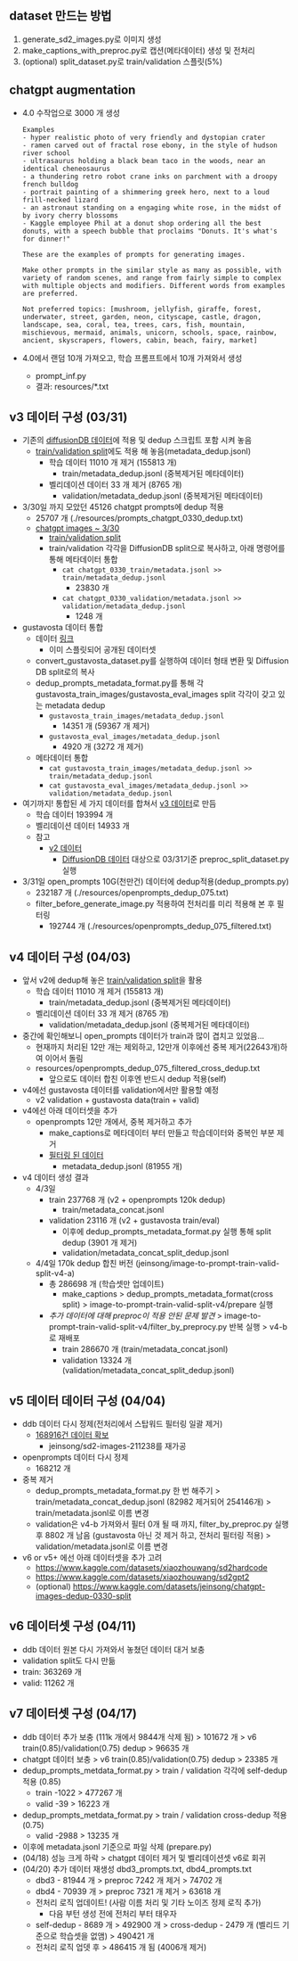 ## dataset 만드는 방법

1. generate_sd2_images.py로 이미지 생성
2. make_captions_with_preproc.py로 캡션(메타데이터) 생성 및 전처리
3. (optional) split_dataset.py로 train/validation 스플릿(5%)

## chatgpt augmentation

- 4.0 수작업으로 3000 개 생성

  ```
  Examples
  - hyper realistic photo of very friendly and dystopian crater
  - ramen carved out of fractal rose ebony, in the style of hudson river school
  - ultrasaurus holding a black bean taco in the woods, near an identical cheneosaurus
  - a thundering retro robot crane inks on parchment with a droopy french bulldog
  - portrait painting of a shimmering greek hero, next to a loud frill-necked lizard
  - an astronaut standing on a engaging white rose, in the midst of by ivory cherry blossoms
  - Kaggle employee Phil at a donut shop ordering all the best donuts, with a speech bubble that proclaims "Donuts. It's what's for dinner!"

  These are the examples of prompts for generating images.

  Make other prompts in the similar style as many as possible, with variety of random scenes, and range from fairly simple to complex with multiple objects and modifiers. Different words from examples are preferred.

  Not preferred topics: [mushroom, jellyfish, giraffe, forest, underwater, street, garden, neon, cityscape, castle, dragon, landscape, sea, coral, tea, trees, cars, fish, mountain, mischievous, mermaid, animals, unicorn, schools, space, rainbow, ancient, skyscrapers, flowers, cabin, beach, fairy, market]
  ```

- 4.0에서 랜덤 10개 가져오고, 학습 프롬프트에서 10개 가져와서 생성
  - prompt_inf.py
  - 결과: resources/\*.txt

## v3 데이터 구성 (03/31)

- 기존의 [diffusionDB 데이터](https://www.kaggle.com/datasets/jeinsong/sd2-images-211238)에 적용 및 dedup 스크립트 포함 시켜 놓음
  - [train/validation split](https://www.kaggle.com/datasets/jeinsong/image-to-prompt-train-valid-split-v2)에도 적용 해 놓음(metadata_dedup.jsonl)
    - 학습 데이터 11010 개 제거 (155813 개)
      - train/metadata_dedup.jsonl (중복제거된 메타데이터)
    - 벨리데이션 데이터 33 개 제거 (8765 개)
      - validation/metadata_dedup.jsonl (중복제거된 메타데이터)
- 3/30일 까지 모았던 45126 chatgpt prompts에 dedup 적용
  - 25707 개 (./resources/prompts_chatgpt_0330_dedup.txt)
  - [chatgpt images ~ 3/30](https://www.kaggle.com/datasets/jeinsong/chatgpt-images-dedup-0330)
    - [train/validation split](https://www.kaggle.com/datasets/jeinsong/chatgpt-images-dedup-0330-split)
    - train/validation 각각을 DiffusionDB split으로 복사하고, 아래 명령어를 통해 메타데이터 통합
      - `cat chatgpt_0330_train/metadata.jsonl >> train/metadata_dedup.jsonl`
        - 23830 개
      - `cat chatgpt_0330_validation/metadata.jsonl >> validation/metadata_dedup.jsonl`
        - 1248 개
- gustavosta 데이터 통합
  - 데이터 [링크](https://www.kaggle.com/datasets/motono0223/gustavosta-stable-diffusion-prompts-sd2-v2)
    - 이미 스플릿되어 공개된 데이터셋
  - convert_gustavosta_dataset.py를 실행하여 데이터 형태 변환 및 Diffusion DB split로의 복사
  - dedup_prompts_metadata_format.py를 통해 각 gustavosta_train_images/gustavosta_eval_images split 각각이 갖고 있는 metadata dedup
    - `gustavosta_train_images/metadata_dedup.jsonl`
      - 14351 개 (59367 개 제거)
    - `gustavosta_eval_images/metadata_dedup.jsonl`
      - 4920 개 (3272 개 제거)
  - 메타데이터 통합
    - `cat gustavosta_train_images/metadata_dedup.jsonl >> train/metadata_dedup.jsonl`
    - `cat gustavosta_eval_images/metadata_dedup.jsonl >> validation/metadata_dedup.jsonl`
- 여기까지! 통합된 세 가지 데이터를 합쳐서 [v3 데이터](https://www.kaggle.com/datasets/jeinsong/image-to-prompt-train-valid-split-v3)로 만듬
  - 학습 데이터 193994 개
  - 벨리데이션 데이터 14933 개
  - 참고
    - [v2 데이터](https://www.kaggle.com/datasets/jeinsong/image-to-prompt-train-valid-split-v2)
      - [DiffusionDB 데이터](https://www.kaggle.com/datasets/jeinsong/sd2-images-211238) 대상으로 03/31기준 preproc_split_dataset.py 실행
- 3/31일 open_prompts 10G(천만건) 데이터에 dedup적용(dedup_prompts.py)
  - 232187 개 (./resources/openprompts_dedup_075.txt)
  - filter_before_generate_image.py 적용하여 전처리를 미리 적용해 본 후 필터링
    - 192744 개 (./resources/openprompts_dedup_075_filtered.txt)

## v4 데이터 구성 (04/03)

- 앞서 v2에 dedup해 놓은 [train/validation split](https://www.kaggle.com/datasets/jeinsong/image-to-prompt-train-valid-split-v2)을 활용
  - 학습 데이터 11010 개 제거 (155813 개)
    - train/metadata_dedup.jsonl (중복제거된 메타데이터)
  - 벨리데이션 데이터 33 개 제거 (8765 개)
    - validation/metadata_dedup.jsonl (중복제거된 메타데이터)
- 중간에 확인해보니 open_prompts 데이터가 train과 많이 겹치고 있었음...
  - 현재까지 처리된 12만 개는 제외하고, 12만개 이후에선 중복 제거(22643개)하여 이어서 돌림
  - resources/openprompts_dedup_075_filtered_cross_dedup.txt
    - 앞으로도 데이터 합친 이후엔 반드시 dedup 적용(self)
- v4에선 gustavosta 데이터를 validation에서만 활용할 예정
  - v2 validation + gustavosta data(train + valid)
- v4에선 아래 데이터셋을 추가
  - openprompts 12만 개에서, 중복 제거하고 추가
    - make_captions로 메타데이터 부터 만들고 학습데이터와 중복인 부분 제거
    - [필터링 된 데이터](https://www.kaggle.com/datasets/jeinsong/openprompts-images-120k-dedup)
      - metadata_dedup.jsonl (81955 개)
- v4 데이터 생성 결과
  - 4/3일
    - train 237768 개 (v2 + openprompts 120k dedup)
      - train/metadata_concat.jsonl
    - validation 23116 개 (v2 + gustavosta train/eval)
      - 이후에 dedup_prompts_metadata_format.py 실행 통해 split dedup (3901 개 제거)
      - validation/metadata_concat_split_dedup.jsonl
  - 4/4일 170k dedup 합친 버전 (jeinsong/image-to-prompt-train-valid-split-v4-a)
    - 총 286698 개 (학습셋만 업데이트)
      - make_captions > dedup_prompts_metadata_format(cross split) > image-to-prompt-train-valid-split-v4/prepare 실행
    - _추가 데이터에 대해 preproc이 적용 안된 문제 발견_ > image-to-prompt-train-valid-split-v4/filter_by_preprocy.py 반복 실행 > v4-b로 재배포
      - train 286670 개 (train/metadata_concat.jsonl)
      - validation 13324 개 (validation/metadata_concat_split_dedup.jsonl)

## v5 데이터 데이터 구성 (04/04)

- ddb 데이터 다시 정제(전처리에서 스탑워드 필터링 일괄 제거)
  - [168916건 데이터 확보](https://www.kaggle.com/datasets/jeinsong/ddb-sd2-168916)
    - jeinsong/sd2-images-211238를 재가공
- openprompts 데이터 다시 정제
  - 168212 개
- 중복 제거
  - dedup_prompts_metadata_format.py 한 번 해주기 > train/metadata_concat_dedup.jsonl (82982 제거되어 254146개) > train/metadata.jsonl로 이름 변경
  - validation은 v4-b 가져와서 필터 0개 될 때 까지, filter_by_preproc.py 실행 후 8802 개 남음 (gustavosta 아닌 것 제거 하고, 전처리 필터링 적용) > validation/metadata.jsonl로 이름 변경
- v6 or v5+ 에선 아래 데이터셋을 추가 고려
  - https://www.kaggle.com/datasets/xiaozhouwang/sd2hardcode
  - https://www.kaggle.com/datasets/xiaozhouwang/sd2gpt2
  - (optional) https://www.kaggle.com/datasets/jeinsong/chatgpt-images-dedup-0330-split

## v6 데이터셋 구성 (04/11)

- ddb 데이터 원본 다시 가져와서 놓쳤던 데이터 대거 보충
- validation split도 다시 만듦
- train: 363269 개
- valid: 11262 개

## v7 데이터셋 구성 (04/17)

- ddb 데이터 추가 보충 (111k 개에서 9844개 삭제 됨) > 101672 개 > v6 train(0.85)/validation(0.75) dedup > 96635 개
- chatgpt 데이터 보충 > v6 train(0.85)/validation(0.75) dedup > 23385 개
- dedup_prompts_metdata_format.py > train / validation 각각에 self-dedup 적용 (0.85)
  - train -1022 > 477267 개
  - valid -39 > 16223 개
- dedup_prompts_metdata_format.py > train / validation cross-dedup 적용 (0.75)
  - valid -2988 > 13235 개
- 이후에 metadata.jsonl 기준으로 파일 삭제 (prepare.py)
- (04/18) 성능 크게 하락 > chatgpt 데이터 제거 및 벨리데이션셋 v6로 회귀
- (04/20) 추가 데이터 재생성 dbd3_prompts.txt, dbd4_prompts.txt
  - dbd3 - 81944 개 > preproc 7242 개 제거 > 74702 개
  - dbd4 - 70939 개 > preproc 7321 개 제거 > 63618 개
  - 전처리 로직 업데이트! (사람 이름 처리 및 기타 노이즈 정제 로직 추가)
    - 다음 부턴 생성 전에 전처리 부터 태우자
  - self-dedup - 8689 개 > 492900 개 > cross-dedup - 2479 개 (벨리드 기준으로 학습셋을 없앰) > 490421 개
  - 전처리 로직 업뎃 후 > 486415 개 됨 (4006개 제거)
